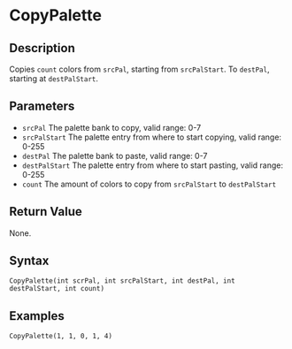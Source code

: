 # CopyPalette

## Description
Copies `count` colors from `srcPal`, starting from `srcPalStart`. To `destPal`, starting at `destPalStart`.

## Parameters
- `srcPal`
The palette bank to copy, valid range: 0-7
- `srcPalStart`
The palette entry from where to start copying, valid range: 0-255
- `destPal`
The palette bank to paste, valid range: 0-7
- `destPalStart`
The palette entry from where to start pasting, valid range: 0-255
- `count`
The amount of colors to copy from `srcPalStart` to `destPalStart`

## Return Value
None.

## Syntax
```
CopyPalette(int scrPal, int srcPalStart, int destPal, int destPalStart, int count)
```

## Examples
```
CopyPalette(1, 1, 0, 1, 4)
```